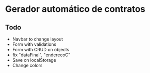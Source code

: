 # Gerador automático de contratos

## Todo

* Navbar to change layout
* Form with validations
* Form with CRUD on objects
* fix "dataFinal", "enderecoC"
* Save on localStorage
* Change colors